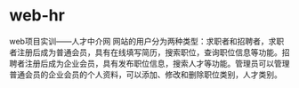 # web-hr
web项目实训——人才中介网
网站的用户分为两种类型：求职者和招聘者，求职者注册后成为普通会员，具有在线填写简历，搜索职位，查询职位信息等功能。招聘者注册后成为企业会员，具有发布职位信息，搜索人才等功能。管理员可以管理普通会员的企业会员的个人资料，可以添加、修改和删除职位类别，人才类别。
